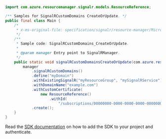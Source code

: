 ```java
import com.azure.resourcemanager.signalr.models.ResourceReference;

/** Samples for SignalRCustomDomains CreateOrUpdate. */
public final class Main {
    /*
     * x-ms-original-file: specification/signalr/resource-manager/Microsoft.SignalRService/stable/2022-02-01/examples/SignalRCustomDomains_CreateOrUpdate.json
     */
    /**
     * Sample code: SignalRCustomDomains_CreateOrUpdate.
     *
     * @param manager Entry point to SignalRManager.
     */
    public static void signalRCustomDomainsCreateOrUpdate(com.azure.resourcemanager.signalr.SignalRManager manager) {
        manager
            .signalRCustomDomains()
            .define("myDomain")
            .withExistingSignalR("myResourceGroup", "mySignalRService")
            .withDomainName("example.com")
            .withCustomCertificate(
                new ResourceReference()
                    .withId(
                        "/subscriptions/00000000-0000-0000-0000-000000000000/resourcegroups/myResourceGroup/providers/Microsoft.SignalRService/SignalR/mySignalRService/customCertificates/myCert"))
            .create();
    }
}
```

Read the [SDK documentation](https://github.com/Azure/azure-sdk-for-java/blob/azure-resourcemanager-signalr_1.0.0-beta.4/sdk/signalr/azure-resourcemanager-signalr/README.md) on how to add the SDK to your project and authenticate.
